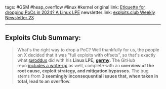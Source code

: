 tags: #GSM #heap_overflow #linux #kernel
original link:  [Etiquette for dropping PoCs in 2024? A Linux LPE](https://x.com/roddux/status/1795392270616969653?ref=blog.exploits.club)
newsletter link:  [exploits.club Weekly Newsletter 23](https://blog.exploits.club/exploits-club-weekly-newsletter-23/)

---
## Exploits Club Summary:
> What's the right way to drop a PoC? Well thankfully for us, the people on X decided that it was "full exploits with offsets", so that's exactly what [@roddux](https://x.com/roddux?ref=blog.exploits.club) did with his **Linux LPE,** [**germy**](https://github.com/roddux/germy?ref=blog.exploits.club)**.** The GitHub repo [includes a write-up](https://github.com/roddux/germy/blob/main/TECHNICAL_DETAILS.md?ref=blog.exploits.club) as well, complete with an **overview of the root cause, exploit strategy, and mitigation bypasses.** The bug stems from **3 seemingly inconsequential issues that, when taken in total, lead to an overflow.** 